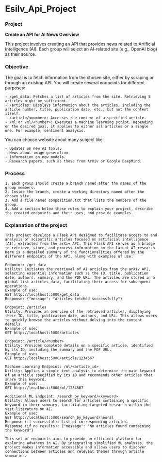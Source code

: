 # Esilv_Api_Project

### Project
**Create an API for AI News Overview**

This project involves creating an API that provides news related to Artificial Intelligence (AI). Each group will select an AI-related site (e.g., OpenAI blog) as their source.

### Objective

The goal is to fetch information from the chosen site, either by scraping or through an existing API. You will create several endpoints for different purposes:

    - /get_data: Fetches a list of articles from the site. Retrieving 5 articles might be sufficient.
    - /articles: Displays information about the articles, including the article number, title, publication date, etc., but not the content itself.
    - /article/<number>: Accesses the content of a specified article.
    - /ml or /ml/<number>: Executes a machine learning script. Depending on the desired goal, it applies to either all articles or a single one. For example, sentiment analysis.

You can choose website about many subject like:

    - Updates on new AI tools.
    - News about image generation.
    - Information on new models.
    - Research papers, such as those from ArXiv or Google DeepMind.

### Process

    1. Each group should create a branch named after the names of the group members.
    2. Inside the branch, create a working directory named after the chosen site.
    3. Add a file named composition.txt that lists the members of the group.
    4. Add a section below these rules to explain your project, describe the created endpoints and their uses, and provide examples.

### Explanation of the project
    This project develops a Flask API designed to facilitate access to and analysis of scientific articles focused on artificial intelligence (AI), extracted from the arXiv API. This Flask API serves as a bridge to retrieve, store, and process information on the latest AI research. Here is a detailed summary of the functionalities offered by the different endpoints of the API, along with examples of use:

    Endpoint: /get_data
    Utility: Initiates the retrieval of AI articles from the arXiv API, selecting essential information such as the ID, title, publication date, authors, summary, and the PDF URL. The articles are stored in a global list articles_data, facilitating their access for subsequent operations.
    Example of use:
    GET http://localhost:5000/get_data
    Response: {"message": "Articles fetched successfully"}

    Endpoint: /articles
    Utility: Provides an overview of the retrieved articles, displaying their ID, title, publication date, authors, and URL. This allows users to quickly browse the articles without delving into the content details.
    Example of use:
    GET http://localhost:5000/articles

    Endpoint: /article/<number>
    Utility: Provides complete details on a specific article, identified by its ID, including the summary and the PDF URL.
    Example of use:
    GET http://localhost:5000/article/1234567

    Machine Learning Endpoint: /ml/<article_id>
    Utility: Applies a simple text analysis to determine the main keyword of an article specified by its ID and recommends other articles that share this keyword.
    Example of use:
    GET http://localhost:5000/ml/1234567

    Additional ML Endpoint: /search_by_keyword/<keyword>
    Utility: Allows users to search for articles containing a specific keyword in their summary, facilitating targeted research within the vast literature on AI.
    Example of use:
    GET http://localhost:5000/search_by_keyword/neural
    Response (if successful): List of corresponding articles.
    Response (if no results): {"message": "No articles found containing the keyword"}

    This set of endpoints aims to provide an efficient platform for exploring advances in AI. By integrating simplified ML analyses, the project makes information accessible and allows users to discover connections between articles and relevant themes through article summaries.


